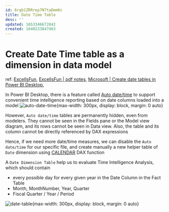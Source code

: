 ```yaml
---
id: 6rqb1ZRRrep7N7taDmmKc
title: Date Time Table
desc: ''
updated: 1653346672842
created: 1640233847463
---
```

# Create Date Time table as a dimension in data model

ref: [ExcelIsFun](https://youtu.be/nBu1Bqa1jjs?t=1243), [ExcelIsFun | pdf notes](https://people.highline.edu/mgirvin/AllClasses/348/MSPTDA/Content/PowerBIDesktop/016and017-MSPTDA-IntoductionPowerBIDesktop.pdf), [Microsoft | Create date tables in Power BI Desktop](https://docs.microsoft.com/en-us/power-bi/guidance/model-date-tables), 

In Power BI Desktop, there is a feature called [Auto date/time](https://docs.microsoft.com/en-us/power-bi/transform-model/desktop-auto-date-time) to support convenient time intelligence reporting based on date columns loaded into a model
![auto-date-time](https://docs.microsoft.com/en-us/power-bi/transform-model/media/desktop-auto-date-time/auto-date-time-hidden-table-example-rows.png){max-width: 300px, display: block, margin: 0 auto}

However, `Auto date/time` tables are permanently hidden, even from modelers. They cannot be seen in the Fields pane or the Model view diagram, and its rows cannot be seen in Data view. Also, the table and its column cannot be directly referenced by DAX expressions

Hence, if we need more date/time measures, we can disable the `Auto date/time` for our specific file, and create manually a new helper table of `Date` dimension using [CALENDAR](https://docs.microsoft.com/en-us/dax/calendar-function-dax) DAX function

A `Date Dimension Table` help us to evaluate Time Intelligence Analysis, which should contain
- every possible day for every given year in the Date
Column in the Fact Table
- Month, MonthNumber, Year, Quarter
- Fiscal Quarter / Year / Period

![date-table](https://i.imgur.com/abhNJXE.jpg){max-width: 300px, display: block, margin: 0 auto}
